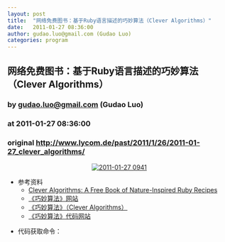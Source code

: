 ```yaml
---
layout: post
title:  "网络免费图书：基于Ruby语言描述的巧妙算法（Clever Algorithms）"
date:   2011-01-27 08:36:00
author: gudao.luo@gmail.com (Gudao Luo)
categories: program
---
```


## 网络免费图书：基于Ruby语言描述的巧妙算法（Clever Algorithms）
### by gudao.luo@gmail.com (Gudao Luo)
### at 2011-01-27 08:36:00
### original <http://www.lycom.de/past/2011/1/26/2011-01-27_clever_algorithms/>

<center><a href="http://www.cleveralgorithms.com/"><img src="http://widget.slide.com/rdr/1/1/1/W/60000002e3d63da/1/44/UGg6bXve6z-X1Qk7-BplcPQBicRYTgCq.jpg" border="0" alt="2011-01-27 0941" title="基于Ruby语言描述的巧妙算法（Clever Algorithms）"></a></center><ul><li>参考资料<br>	<ul><li><a href="http://www.rubyinside.com/clever-algorithms-a-free-book-of-nature-inspired-ruby-recipes-4227.html">Clever Algorithms: A Free Book of Nature-Inspired Ruby Recipes</a></li><li><a href="http://www.cleveralgorithms.com/">《巧妙算法》网站</a></li><li><a href="http://www.lulu.com/items/volume_69/10078000/10078410/1/print/paperback_20110125.pdf">《巧妙算法》（Clever Algorithms）</a></li><li><a href="https://github.com/jbrownlee/CleverAlgorithms">《巧妙算法》代码网站</a></li></ul></li></ul><ul><li>代码获取命令：<br></li></ul>